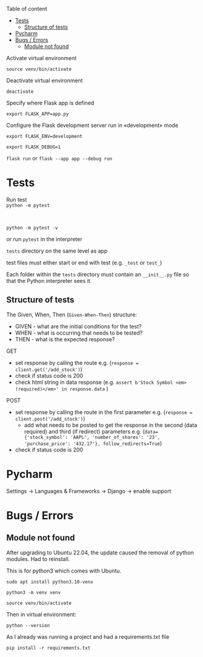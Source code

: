 Table of content
- [Tests](#tests)
  - [Structure of tests](#structure-of-tests)
- [Pycharm](#pycharm)
- [Bugs / Errors](#bugs--errors)
  - [Module not found](#module-not-found)

Activate virtual environment

`source venv/bin/activate`

Deactivate virtual environment

`deactivate`

Specify where Flask app is defined

`export FLASK_APP=app.py`

Configure the Flask development server run in «development» mode

`export FLASK_ENV=development`

`export FLASK_DEBUG=1`

`flask run` or `flask --app app --debug run`

# Tests

Run test<br/>
`python -m pytest`

<br>

`python -m pytest -v`

or run `pytest` in the interpreter

`tests` directory on the same level as app

test files must either start or end with test (e.g. `_test` or `test_`)

Each folder within the `tests` directory must contain an `__init__.py` file so that the Python interpreter sees it.

## Structure of tests

The Given, When, Then (`Given-When-Then`) structure:

* GIVEN - what are the initial conditions for the test?
* WHEN - what is occurring that needs to be tested?
* THEN - what is the expected response?

GET <br/>
* set response by calling the route e.g. (`response = client.get('/add_stock')`)
* check if status code is 200
* check html string in data response (e.g. `assert b'Stock Symbol <em>(required)</em>' in response.data` )

POST <br/>
* set response by calling the route in the first parameter e.g. (`response = client.post('/add_stock')`)
  * add what needs to be posted to get the response in the second (data required) and third (if redirect) parameters e.g. (`data={'stock_symbol': 'AAPL',
                                     'number_of_shares': '23',
                                     'purchase_price': '432.17'},
                               follow_redirects=True`)
* check if status code is 200


# Pycharm

Settings -> Languages & Frameworks -> Django -> enable support


# Bugs / Errors

## Module not found

After upgrading to Ubuntu 22.04, the update caused the removal of python modules. Had to reinstall.

This is for python3 which comes with Ubuntu.

`sudo apt install python3.10-venv`

`python3 -m venv venv`

`source venv/bin/activate`

Then in virtual environment:

`python --version`

As I already was running a project and had a requirements.txt file

`pip install -r requirements.txt`
